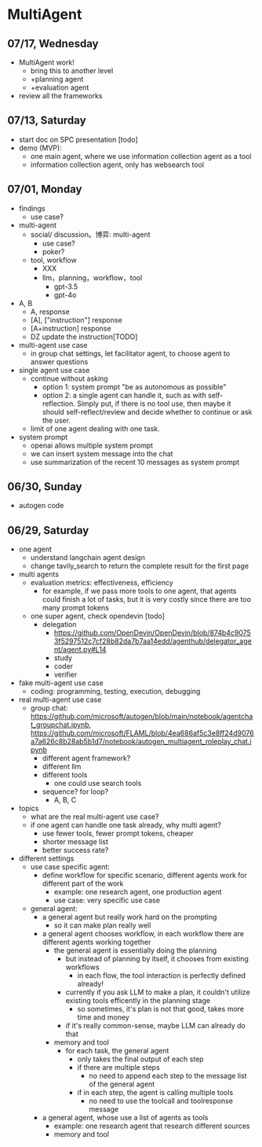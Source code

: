 # MultiAgent



## 07/17, Wednesday
* MultiAgent work!
  * bring this to another level
  * +planning agent
  * +evaluation agent
* review all the frameworks

## 07/13, Saturday
* start doc on SPC presentation [todo]
* demo (MVP):
  * one main agent, where we use information collection agent as a tool
  * information collection agent, only has websearch tool

## 07/01, Monday
* findings
  * use case?
* multi-agent
  * social/ discussion。博弈: multi-agent
    * use case?
    * poker?
  * tool, workflow
    * XXX
    * llm，planning，workflow，tool
      * gpt-3.5
      * gpt-4o
* A, B
  * A, response
  * [A], ["instruction"] response
  * [A+instruction] response
  * DZ update the instruction[TODO]
* multi-agent use case
  * in group chat settings, let facilitator agent, to choose agent to answer questions
* single agent use case
  * continue without asking
    * option 1: system prompt "be as autonomous as possible"
    * option 2: a single agent can handle it, such as with self-reflection. Simply put, if there is no tool use, then maybe it should self-reflect/review and decide whether to continue or ask the user.
  * limit of one agent dealing with one task.
* system prompt
  * openai allows multiple system prompt
  * we can insert system message into the chat
  * use summarization of the recent 10 messages as system prompt

## 06/30, Sunday
* autogen code

## 06/29, Saturday
* one agent
  * understand langchain agent design
  * change tavily_search to return the complete result for the first page
* multi agents
  * evaluation metrics: effectiveness, efficiency
    * for example, if we pass more tools to one agent, that agents could finish a lot of tasks, but it is very costly since there are too many prompt tokens
  * one super agent, check opendevin [todo]
    * delegation
      * https://github.com/OpenDevin/OpenDevin/blob/874b4c90753f5297512c7cf28b82da7b7aa14edd/agenthub/delegator_agent/agent.py#L14
      * study
      * coder
      * verifier
* fake multi-agent use case
  * coding: programming, testing, execution, debugging
* real multi-agent use case
  * group chat: https://github.com/microsoft/autogen/blob/main/notebook/agentchat_groupchat.ipynb, https://github.com/microsoft/FLAML/blob/4ea686af5c3e8ff24d9076a7a626c8b28ab5b1d7/notebook/autogen_multiagent_roleplay_chat.ipynb
    * different agent framework?
    * different llm
    * different tools
      * one could use search tools
    * sequence? for loop?
      * A, B, C
* topics
  * what are the real multi-agent use case?
  * if one agent can handle one task already, why multi agent?
    * use fewer tools, fewer prompt tokens, cheaper
    * shorter message list
    * better success rate?
* different settings
  * use case specific agent:
    * define workflow for specific scenario, different agents work for different part of the work
      * example: one research agent, one production agent
      * use case: very specific use case
  * general agent:
    * a general agent but really work hard on the prompting
      * so it can make plan really well
    * a general agent chooses workflow, in each workflow there are different agents working together
      * the general agent is essentially doing the planning
        * but instead of planning by itself, it chooses from existing workflows
          * in each flow, the tool interaction is perfectly defined already!
        * currently if you ask LLM to make a plan, it couldn't utilize existing tools efficently in the planning stage
          * so sometimes, it's plan is not that good, takes more time and money
        * if it's really common-sense, maybe LLM can already do that
      * memory and tool
        * for each task, the general agent
          * only takes the final output of each step
          * if there are multiple steps
            * no need to append each step to the message list of the general agent
          * if in each step, the agent is calling multiple tools
            * no need to use the toolcall and toolresponse message
    * a general agent, whose use a list of agents as tools
      * example: one research agent that research different sources
      * memory and tool